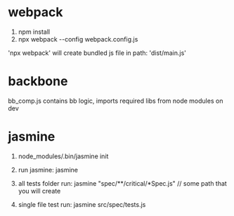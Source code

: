 # webpack

1. npm install
2. npx webpack --config webpack.config.js

'npx webpack' will create bundled js file in path: 'dist/main.js'

# backbone
   bb_comp.js contains bb logic, imports required libs from node modules on dev
 
# jasmine
1. node_modules/.bin/jasmine init
2. run jasmine: 
      jasmine

3. all tests folder run:
    jasmine "spec/**/critical/*Spec.js" // some path that you will create
4. single file test run:
    jasmine src/spec/tests.js
